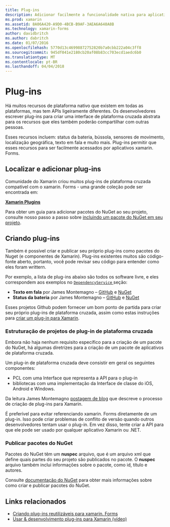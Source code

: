 ```yaml
---
title: Plug-ins
description: Adicionar facilmente a funcionalidade nativa para aplicativos xamarin. Forms
ms.prod: xamarin
ms.assetid: 8A06A420-A9D0-4BCB-B9AF-3AEA6A648A8B
ms.technology: xamarin-forms
author: davidbritch
ms.author: dabritch
ms.date: 01/07/2016
ms.openlocfilehash: 5770d13c46998872752820b7a0cbb222a04c3ff8
ms.sourcegitcommit: 945df041e2180cb20af08b83cc703ecd1aedc6b0
ms.translationtype: MT
ms.contentlocale: pt-BR
ms.lasthandoff: 04/04/2018
---
```

# <a name="plugins"></a>Plug-ins

Há muitos recursos de plataforma nativo que existem em todas as plataformas, mas tem APIs ligeiramente diferentes. Os desenvolvedores escrever plug-ins para criar uma interface de plataforma cruzada abstrata para os recursos que eles também poderão compartilhar com outras pessoas.

Esses recursos incluem: status da bateria, bússola, sensores de movimento, localização geográfica, texto em fala e muito mais. Plug-ins permitir que esses recursos para ser facilmente acessados por aplicativos xamarin. Forms.

## <a name="finding-and-adding-plugins"></a>Localizar e adicionar plug-ins

Comunidade do Xamarin criou muitos plug-ins de plataforma cruzada compatível com o xamarin. Forms - uma grande coleção pode ser encontrada em:

[**Xamarin Plugins**](https://github.com/xamarin/plugins)

Para obter um guia para adicionar pacotes do NuGet ao seu projeto, consulte nosso passo a passo sobre [incluindo um pacote do NuGet em seu projeto](/visualstudio/mac/nuget-walkthrough/).


## <a name="creating-plugins"></a>Criando plug-ins

Também é possível criar e publicar seu próprio plug-ins como pacotes do Nuget (e componentes de Xamarin). Plug-ins existentes muitos são código-fonte aberto, portanto, você pode revisar seu código para entender como eles foram writtern.

Por exemplo, a lista de plug-ins abaixo são todos os software livre, e eles correspondem aos exemplos no [ `DependencyService` ](~/xamarin-forms/app-fundamentals/dependency-service/index.md) seção:

- **Texto em fala** por James Montemagno &ndash; [GitHub](https://github.com/jamesmontemagno/Xamarin.Plugins/tree/master/TextToSpeech) e [NuGet](https://www.nuget.org/packages/Xam.Plugin.Battery)
- **Status da bateria** por James Montemagno &ndash; [GitHub](https://github.com/jamesmontemagno/Xamarin.Plugins/tree/master/Battery) e [NuGet](https://www.nuget.org/packages/Xam.Plugins.TextToSpeech/)

Esses projetos Github podem fornecer um bom ponto de partida para criar seu próprio plug-ins de plataforma cruzada, assim como estas instruções para [criar um plug-in para Xamarin](https://github.com/xamarin/plugins#create-a-plugin-for-xamarin).

### <a name="structuring-cross-platform-plugin-projects"></a>Estruturação de projetos de plug-in de plataforma cruzada

Embora não haja nenhum requisito específico para a criação de um pacote do NuGet, há algumas diretrizes para a criação de um pacote de aplicativos de plataforma cruzada.

Um plug-in de plataforma cruzada deve consistir em geral os seguintes componentes:

- PCL com uma Interface que representa a API para o plug-in
- bibliotecas com uma implementação da Interface de classe do iOS, Android e Windows.

Da leitura James Montemagno [postagem de blog](https://blog.xamarin.com/creating-reusable-plugins-for-xamarin-forms/) que descreve o processo de criação de plug-ins para Xamarin.

É preferível para evitar referenciando xamarin. Forms diretamente de um plug-in.
Isso pode criar problemas de conflito de versão quando outros desenvolvedores tentam usar o plug-in. Em vez disso, tente criar a API para que ele pode ser usado por qualquer aplicativo Xamarin ou .NET.

### <a name="publishing-nuget-packages"></a>Publicar pacotes do NuGet

Pacotes do NuGet têm um **nuspec** arquivo, que é um arquivo xml que define quais partes do seu projeto são publicados no pacote. O **nuspec** arquivo também inclui informações sobre o pacote, como id, título e autores.

Consulte [documentação do NuGet](http://docs.nuget.org/create/creating-and-publishing-a-package) para obter mais informações sobre como criar e publicar pacotes do NuGet.


## <a name="related-links"></a>Links relacionados

- [Criando plug-ins reutilizáveis para xamarin. Forms](https://blog.xamarin.com/creating-reusable-plugins-for-xamarin-forms)
- [Usar & desenvolvimento plug-ins para Xamarin (vídeo)](https://university.xamarin.com/guestlectures/using-developing-plugins-for-xamarin)
